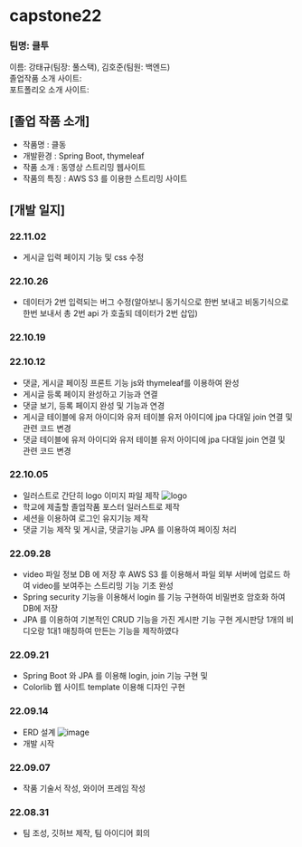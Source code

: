 # capstone22
### 팀명: 클투
이름: 강태규(팀장: 풀스택), 김호준(팀원: 백엔드)<br>
졸업작품 소개 사이트:<br>
포트폴리오 소개 사이트:<br>

## [졸업 작품 소개]
- 작품명 : 클동
- 개발환경 : Spring Boot, thymeleaf
- 작품 소개 : 동영상 스트리밍 웹사이트
- 작품의 특징 : AWS S3 를 이용한 스트리밍 사이트


## [개발 일지]

### 22.11.02
 - 게시글 입력 페이지 기능 및 css 수정

### 22.10.26
 - 데이터가 2번 입력되는 버그 수정(알아보니 동기식으로 한번 보내고 비동기식으로 한번 보내서 총 2번 api 가 호출되 데이터가 2번 삽입)

### 22.10.19

### 22.10.12
 - 댓글, 게시글 페이징 프론트 기능 js와 thymeleaf를 이용하여 완성
 - 게시글 등록 페이지 완성하고 기능과 연결
 - 댓글 보기, 등록 페이지 완성 및 기능과 연경
 - 게시글 테이블에 유저 아이디와 유저 테이블 유저 아이디에 jpa 다대일 join 연결 및 관련 코드 변경
 - 댓글 테이블에 유저 아이디와 유저 테이블 유저 아이디에 jpa 다대일 join 연결 및 관련 코드 변경

### 22.10.05
 - 일러스트로 간단히 logo 이미지 파일 제작
 ![logo](https://user-images.githubusercontent.com/79895925/193996703-d71f85de-bd25-4ad8-b0f1-3989b1770e99.png)
 - 학교에 제출할 졸업작품 포스터 일러스트로 제작
 - 세션을 이용하여 로그인 유지기능 제작
 - 댓글 기능 제작 및 게시글, 댓글기능 JPA 를 이용하여 페이징 처리


### 22.09.28
 - video 파일 정보 DB 에 저장 후 AWS S3 를 이용해서 파일 외부 서버에 업로드 하여 video를 보여주는 스트리밍 기능 기초 완성
 - Spring security 기능을 이용해서 login 를 기능 구현하여 비밀번호 암호화 하여 DB에 저장
 - JPA 를 이용하여 기본적인 CRUD 기능을 가진 게시판 기능 구현 게시판당 1개의 비디오랑 1대1 매칭하여 만든는 기능을 제작하였다

### 22.09.21
 - Spring Boot 와 JPA 를 이용해 login, join 기능 구현 및 
 - Colorlib 웹 사이트 template 이용해 디자인 구현

### 22.09.14
 - ERD 설계
 ![image](https://user-images.githubusercontent.com/79895925/191419323-78e90b27-e6fc-4fa7-8668-4fb7acd1681c.png)
 - 개발 시작
 
### 22.09.07
 - 작품 기술서 작성, 와이어 프레임 작성

### 22.08.31
 - 팀 조성, 깃허브 제작, 팀 아이디어 회의
